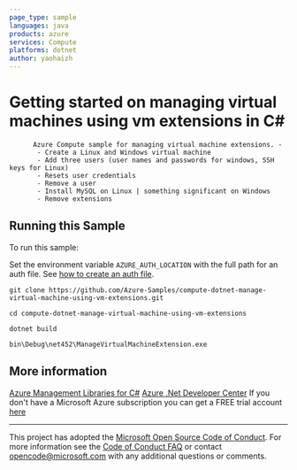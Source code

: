 ```yaml
---
page_type: sample
languages: java
products: azure
services: Compute
platforms: dotnet
author: yaohaizh
---
```


# Getting started on managing virtual machines using vm extensions in C# #

          Azure Compute sample for managing virtual machine extensions. -
           - Create a Linux and Windows virtual machine
           - Add three users (user names and passwords for windows, SSH keys for Linux)
           - Resets user credentials
           - Remove a user
           - Install MySQL on Linux | something significant on Windows
           - Remove extensions


## Running this Sample ##

To run this sample:

Set the environment variable `AZURE_AUTH_LOCATION` with the full path for an auth file. See [how to create an auth file](https://github.com/Azure/azure-libraries-for-net/blob/master/AUTH.md).

    git clone https://github.com/Azure-Samples/compute-dotnet-manage-virtual-machine-using-vm-extensions.git

    cd compute-dotnet-manage-virtual-machine-using-vm-extensions
  
    dotnet build
    
    bin\Debug\net452\ManageVirtualMachineExtension.exe

## More information ##

[Azure Management Libraries for C#](https://github.com/Azure/azure-sdk-for-net/tree/Fluent)
[Azure .Net Developer Center](https://azure.microsoft.com/en-us/develop/net/)
If you don't have a Microsoft Azure subscription you can get a FREE trial account [here](http://go.microsoft.com/fwlink/?LinkId=330212)

---

This project has adopted the [Microsoft Open Source Code of Conduct](https://opensource.microsoft.com/codeofconduct/). For more information see the [Code of Conduct FAQ](https://opensource.microsoft.com/codeofconduct/faq/) or contact [opencode@microsoft.com](mailto:opencode@microsoft.com) with any additional questions or comments.